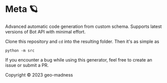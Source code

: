 # Meta 🪐

Advanced automatic code generation from custom schema. Supports latest versions of Bot API with minimal effort.

Clone this repository and `cd` into the resulting folder. Then it's as simple as

```shell script
python -m src
```

If you encounter a bug while using this generator, feel free to create an issue or submit a PR.

Copyright © 2023 geo-madness
